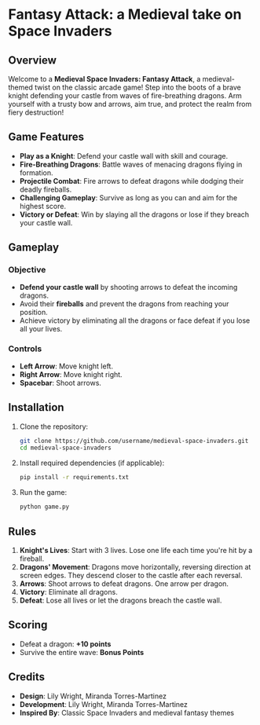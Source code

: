# Fantasy Attack: a Medieval take on Space Invaders

## **Overview**  

Welcome to a **Medieval Space Invaders: Fantasy Attack**, a medieval-themed twist on the classic arcade game! Step into the boots of a brave knight defending your castle from waves of fire-breathing dragons. Arm yourself with a trusty bow and arrows, aim true, and protect the realm from fiery destruction!

## **Game Features**  

- **Play as a Knight**: Defend your castle wall with skill and courage.  
- **Fire-Breathing Dragons**: Battle waves of menacing dragons flying in formation.  
- **Projectile Combat**: Fire arrows to defeat dragons while dodging their deadly fireballs.  
- **Challenging Gameplay**: Survive as long as you can and aim for the highest score.  
- **Victory or Defeat**: Win by slaying all the dragons or lose if they breach your castle wall.  

## **Gameplay**  

### **Objective**  

- **Defend your castle wall** by shooting arrows to defeat the incoming dragons.  
- Avoid their **fireballs** and prevent the dragons from reaching your position.  
- Achieve victory by eliminating all the dragons or face defeat if you lose all your lives.

### **Controls**  

- **Left Arrow**: Move knight left.  
- **Right Arrow**: Move knight right.  
- **Spacebar**: Shoot arrows.

## **Installation**  

1. Clone the repository:  

   ```bash
   git clone https://github.com/username/medieval-space-invaders.git
   cd medieval-space-invaders
   ```

2. Install required dependencies (if applicable):  

   ```bash
   pip install -r requirements.txt
   ```

3. Run the game:  

   ```bash
   python game.py
   ```

## **Rules**  

1. **Knight's Lives**: Start with 3 lives. Lose one life each time you're hit by a fireball.  
2. **Dragons' Movement**: Dragons move horizontally, reversing direction at screen edges. They descend closer to the castle after each reversal.  
3. **Arrows**: Shoot arrows to defeat dragons. One arrow per dragon.  
4. **Victory**: Eliminate all dragons.  
5. **Defeat**: Lose all lives or let the dragons breach the castle wall.

## **Scoring**  

- Defeat a dragon: **+10 points**  
- Survive the entire wave: **Bonus Points**

## **Credits**  

- **Design**: Lily Wright, Miranda Torres-Martinez
- **Development**: Lily Wright, Miranda Torres-Martinez
- **Inspired By**: Classic Space Invaders and medieval fantasy themes  
